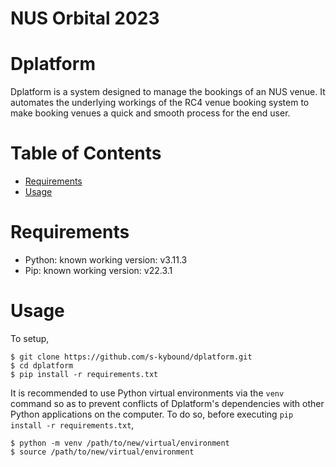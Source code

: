 # **NUS Orbital 2023**

# Dplatform

Dplatform is a system designed to manage the bookings of an NUS venue. It automates the underlying workings of the RC4 venue booking system to make booking venues a quick and smooth process for the end user.

# Table of Contents

- [Requirements](#requirements)
- [Usage](#usage)

# Requirements

- Python: known working version: v3.11.3
- Pip: known working version: v22.3.1

# Usage

To setup,

```{.}
$ git clone https://github.com/s-kybound/dplatform.git
$ cd dplatform
$ pip install -r requirements.txt
```

It is recommended to use Python virtual environments via the `venv` command so as to prevent conflicts of Dplatform's dependencies with other Python applications on the computer. To do so, before executing `pip install -r requirements.txt`,

```{.}
$ python -m venv /path/to/new/virtual/environment
$ source /path/to/new/virtual/environment
```